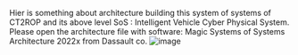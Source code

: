 Hier is something about architecture building this system of systems of CT2ROP and its above level SoS : Intelligent Vehicle Cyber Physical System.
Please open the architecture file with software: Magic Systems of Systems Architecture 2022x from Dassault co.
![image](https://github.com/user-attachments/assets/c5e3baf8-319b-48d8-99ab-796adcaa999d)
